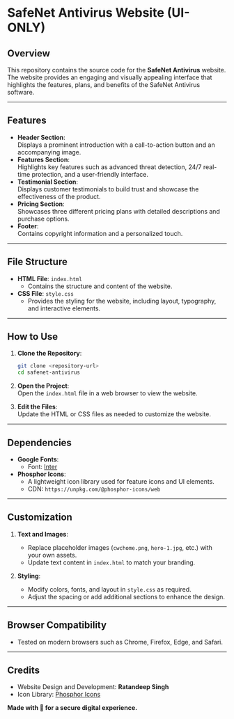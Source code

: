 # SafeNet Antivirus Website **(UI-ONLY)**

## Overview  
This repository contains the source code for the **SafeNet Antivirus** website. The website provides an engaging and visually appealing interface that highlights the features, plans, and benefits of the SafeNet Antivirus software.  

---

## Features  
- **Header Section**:  
  Displays a prominent introduction with a call-to-action button and an accompanying image.  
- **Features Section**:  
  Highlights key features such as advanced threat detection, 24/7 real-time protection, and a user-friendly interface.  
- **Testimonial Section**:  
  Displays customer testimonials to build trust and showcase the effectiveness of the product.  
- **Pricing Section**:  
  Showcases three different pricing plans with detailed descriptions and purchase options.  
- **Footer**:  
  Contains copyright information and a personalized touch.  

---

## File Structure  
- **HTML File**: `index.html`  
  - Contains the structure and content of the website.  
- **CSS File**: `style.css`  
  - Provides the styling for the website, including layout, typography, and interactive elements.  

---

## How to Use  

1. **Clone the Repository**:  
   ```bash  
   git clone <repository-url>  
   cd safenet-antivirus  
   ```  

2. **Open the Project**:  
   Open the `index.html` file in a web browser to view the website.  

3. **Edit the Files**:  
   Update the HTML or CSS files as needed to customize the website.  

---

## Dependencies  
- **Google Fonts**:  
  - Font: [Inter](https://fonts.google.com/specimen/Inter)  
- **Phosphor Icons**:  
  - A lightweight icon library used for feature icons and UI elements.  
  - CDN: `https://unpkg.com/@phosphor-icons/web`  

---

## Customization  
1. **Text and Images**:  
   - Replace placeholder images (`cwchome.png`, `hero-1.jpg`, etc.) with your own assets.  
   - Update text content in `index.html` to match your branding.  

2. **Styling**:  
   - Modify colors, fonts, and layout in `style.css` as required.  
   - Adjust the spacing or add additional sections to enhance the design.  

---

## Browser Compatibility  
- Tested on modern browsers such as Chrome, Firefox, Edge, and Safari.  

---

## Credits  
- Website Design and Development: **Ratandeep Singh**  
- Icon Library: [Phosphor Icons](https://phosphoricons.com)  

**Made with 💙 for a secure digital experience.**  
